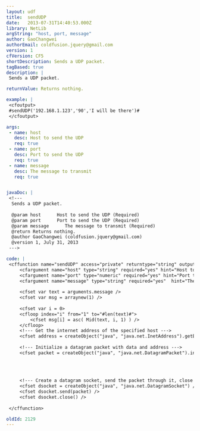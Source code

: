 ```yaml
---
layout: udf
title:  sendUDP
date:   2013-07-31T14:40:53.000Z
library: NetLib
argString: "host, port, message"
author: GaoChangwei
authorEmail: coldfusion.jquery@gmail.com
version: 1
cfVersion: CF5
shortDescription: Sends a UDP packet.
tagBased: true
description: |
 Sends a UDP packet.

returnValue: Returns nothing.

example: |
 <cfoutput>
 #sendUDP('192.168.1.123','90','I will be there')#
 </cfoutput>

args:
 - name: host
   desc: Host to send the UDP
   req: true
 - name: port
   desc: Port to send the UDP
   req: true
 - name: message
   desc: The message to transmit
   req: true


javaDoc: |
 <!---
  Sends a UDP packet.
  
  @param host      Host to send the UDP (Required)
  @param port      Port to send the UDP (Required)
  @param message      The message to transmit (Required)
  @return Returns nothing. 
  @author GaoChangwei (coldfusion.jquery@gmail.com) 
  @version 1, July 31, 2013 
 --->

code: |
 <cffunction name="sendUDP" access="private" returntype="string" output="false">
     <cfargument name="host" type="string" required="yes" hint="Host to send the UDP">
     <cfargument name="port" type="numeric" required="yes" hint="Port to send the UDP">
     <cfargument name="message" type="string" required="yes"  hint="The message to transmit">
 
     <cfset var text = arguments.message />
     <cfset var msg = arraynew(1) />
     
     <cfset var i = 0>
     <cfloop index="i" from="1" to="#len(text)#">
         <cfset msg[i] = asc( Mid(text, i, 1) ) />
     </cfloop>
     <!--- Get the internet address of the specified host --->
     <cfset address = createObject("java", "java.net.InetAddress").getByName(arguments.host) />
     
     <!--- Initialize a datagram packet with data and address --->
     <cfset packet = createObject("java", "java.net.DatagramPacket").init( javacast("byte[]",msg), 
                                                                           javacast("int",arrayLen(msg)), 
                                                                           address, 
                                                                           javacast("int",arguments.port)) />
                                                                           
     <!--- Create a datagram socket, send the packet through it, close it. --->
     <cfset dsocket = createObject("java", "java.net.DatagramSocket") />    
     <cfset dsocket.send(packet) />
     <cfset dsocket.close() />
 
 </cffunction>

oldId: 2129
---
```


